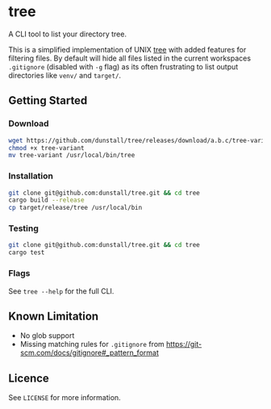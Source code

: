 # tree
A CLI tool to list your directory tree.

This is a simplified implementation of UNIX [tree](https://linux.die.net/man/1/tree)
with added features for filtering files. By default will hide all files
listed in the current workspaces `.gitignore` (disabled with `-g` flag) as
its often frustrating to list output directories like `venv/` and `target/`.

## Getting Started

### Download
```sh
wget https://github.com/dunstall/tree/releases/download/a.b.c/tree-variant
chmod +x tree-variant
mv tree-variant /usr/local/bin/tree
```

### Installation
```sh
git clone git@github.com:dunstall/tree.git && cd tree
cargo build --release
cp target/release/tree /usr/local/bin
```

### Testing
```sh
git clone git@github.com:dunstall/tree.git && cd tree
cargo test
```

### Flags
See `tree --help` for the full CLI.

## Known Limitation
* No glob support
* Missing matching rules for `.gitignore` from https://git-scm.com/docs/gitignore#_pattern_format

## Licence
See `LICENSE` for more information.
